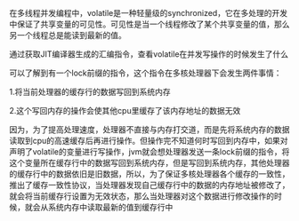 在多线程并发编程中，volatile是一种轻量级的synchronized，它在多处理的开发中保证了共享变量的可见性。可见性是当一个线程修改了某个共享变量的值，那么另一个线程总是能读到最新的值。

通过获取JIT编译器生成的汇编指令，查看volatile在并发写操作的时候发生了什么

可以了解到有一个lock前缀的指令，这个指令在多核处理器下会发生两件事情：

1.将当前处理器的缓存行的数据写回到系统内存

2.这个写回内存的操作会使其他cpu里缓存了该内存地址的数据无效

因为，为了提高处理速度，处理器不直接与内存打交道，而是先将系统内存的数据读取到cpu的高速缓存后再进行操作。但操作完不知道何时写回到内存中，如果对声明了volatile的变量进行写操作，jvm就会想处理器发送一条lock前缀的指令，将这个变量所在缓存行中的数据写回到系统内存，但是写回到系统内存，其他处理器的缓存行中的数据依旧是旧数据，所以，为了保证多核处理器各个缓存的一致性，推出了缓存一致性协议，当处理器发现自己缓存行中的数据的内存地址被修改了，就会将当前缓存行设置为无效状态，那么当处理器对这个数据进行修改操作的时候，就会从系统内存中读取最新的值到缓存行中

